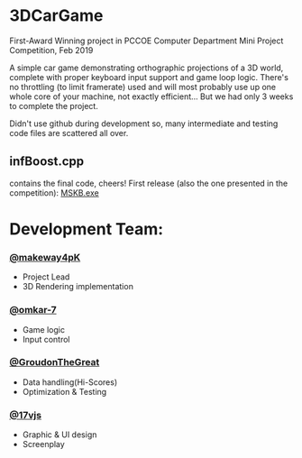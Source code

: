 # 3DCarGame
First-Award Winning project in PCCOE Computer Department Mini Project Competition, Feb 2019

A simple car game demonstrating orthographic projections of a 3D world,
complete with proper keyboard input support and game loop logic.
There's no throttling (to limit framerate) used and will most probably use up one 
whole core of your machine, not exactly efficient...  But we had only 3 weeks 
to complete the project.

Didn't use github during development so, many intermediate and testing 
code files are scattered all over. 




## infBoost.cpp
contains the final code, cheers!
First release (also the one presented in the competition): [MSKB.exe](https://github.com/makeway4pK/3DCarGame/releases/download/v1.0/MSKB.exe)

# Development Team:
### [@makeway4pK](http://github.com/makeway4pK)
- Project Lead
- 3D Rendering implementation
  
### [@omkar-7](http://github.com/omkar-7)
- Game logic
- Input control
  
### [@GroudonTheGreat](http://github.com/GroudonTheGreat)
- Data handling(Hi-Scores)
- Optimization & Testing
  
### [@17vjs](http://github.com/17vjs)
- Graphic & UI design
- Screenplay
